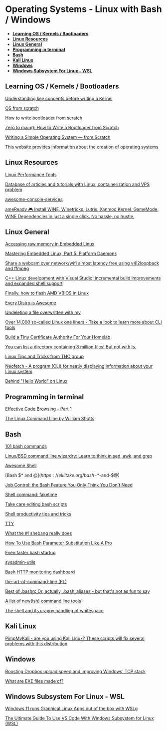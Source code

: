 
# Operating Systems - Linux with Bash / Windows

* **[Learning OS / Kernels / Bootloaders](#learning-os--kernels--bootloaders)**
* **[Linux Resources](#linux-resources)**
* **[Linux General](#linux-general)**
* **[Programming in terminal](#programming-in-terminal)**
* **[Bash](#bash)**
* **[Kali Linux](#kali-linux)**
* **[Windows](#windows)**
* **[Windows Subsystem For Linux - WSL](#windows-subsystem-for-linux---wsl)**

## Learning OS / Kernels / Bootloaders

[Understanding key concepts before writing a Kernel](https://seds.nl/posts/writting-a-kernel-part-1/)

[OS from scratch](https://github.com/cfenollosa/os-tutorial)

[How to write bootloader from scratch](https://interrupt.memfault.com/blog/how-to-write-a-bootloader-from-scratch)

[Zero to main(): How to Write a Bootloader from Scratch](https://interrupt.memfault.com/blog/how-to-write-a-bootloader-from-scratch)

[Writing a Simple Operating System — from Scratch](https://www.cs.bham.ac.uk/~exr/lectures/opsys/10_11/lectures/os-dev.pdf)

[This website provides information about the creation of operating systems](https://wiki.osdev.org/Main_Page)

## Linux Resources

[Linux Performance Tools](https://i.redd.it/h1p8r0psc4w61.png)

[Database of articles and tutorials with Linux, containerization and VPS problem](https://www.notion.so/Biblioteka-Mikrusa-3c757621cf9b4fbfb3909fc04a77dbcf)

[awesome-console-services](https://github.com/chubin/awesome-console-services)

[ameReady 🎮 Install WINE, Winetricks, Lutris, Xanmod Kernel, GameMode, WINE Dependencies in just a single click. No hassle, no hustle.](https://github.com/NayamAmarshe/gameready)

## Linux General

[Accessing raw memory in Embedded Linux](https://vmb-tech.com/blog/access-raw-mem-embedded-linux.html)

[Mastering Embedded Linux, Part 5: Platform Daemons](https://www.thirtythreeforty.net/posts/2020/05/mastering-embedded-linux-part-5-platform-daemons/)

[Share a webcam over network/wifi almost latency free using v4l2loopback and ffmpeg](https://gitlab.com/snippets/1967306)

[C++ Linux development with Visual Studio: incremental build improvements and expanded shell support](https://devblogs.microsoft.com/cppblog/c-linux-development-with-visual-studio-incremental-build-improvements-and-expanded-shell-support/)

[Finally, how to flash AMD VBIOS in Linux](https://andrealmeid.com/post/2020-05-01-vbios2/)

[Every Distro is Awesome](https://www.reddit.com/r/linux/comments/j07qwy/every_distro_is_awesome/)

[Undeleting a file overwritten with mv](https://behind.pretix.eu/2020/11/28/undelete-flv-file/)

[Over 14,000 so-called Linux one liners - Take a look to learn more about CLI tools](https://www.commandlinefu.com/commands/browse)

[Build a Tiny Certificate Authority For Your Homelab](https://smallstep.com/blog/build-a-tiny-ca-with-raspberry-pi-yubikey/)

[You can list a directory containing 8 million files! But not with ls.](http://be-n.com/spw/you-can-list-a-million-files-in-a-directory-but-not-with-ls.html)

[Linux Tips and Tricks from THC group](https://github.com/hackerschoice/thc-tips-tricks-hacks-cheat-sheet)

[Neofetch - A program (CLI) for neatly displaying information about your Linux system](https://github.com/dylanaraps/neofetch)

[Behind "Hello World" on Linux](https://jvns.ca/blog/2023/08/03/behind--hello-world/)

## Programming in terminal

[Effective Code Browsing - Part 1](https://noahan.me/posts/effective-code-browsing-part1/)

[The Linux Command Line by William Shotts](https://linuxcommand.org/tlcl.php)

## Bash

[101 bash commands](https://dev.to/awwsmm/101-bash-commands-and-tips-for-beginners-to-experts-30je)

[Linux/BSD command line wizardry: Learn to think in sed, awk, and grep](https://arstechnica.com/gadgets/2021/08/linux-bsd-command-line-101-using-awk-sed-and-grep-in-the-terminal/)

[Awesome Shell](https://github.com/alebcay/awesome-shell)

[Bash $* and $@](https://eklitzke.org/bash-$*-and-$@)

[Job Control: the Bash Feature You Only Think You Don't Need](https://www.linuxjournal.com/content/job-control-bash-feature-you-only-think-you-dont-need)

[Shell command: faketime](https://renenyffenegger.ch/notes/Linux/shell/commands/faketime)

[Take care editing bash scripts](https://thomask.sdf.org/blog/2019/11/09/take-care-editing-bash-scripts.html)

[Shell productivity tips and tricks](https://blog.balthazar-rouberol.com/shell-productivity-tips-and-tricks.html)

[TTY](https://www.linusakesson.net/programming/tty/)

[What the #! shebang really does](https://dev.to/meleu/what-the-shebang-really-does-and-why-it-s-so-important-in-your-shell-scripts-2755)

[How To Use Bash Parameter Substitution Like A Pro](https://www.cyberciti.biz/tips/bash-shell-parameter-substitution-2.html)

[Even faster bash startup](https://work.lisk.in/2020/11/20/even-faster-bash-startup.html)

[sysadmin-utils](https://github.com/skx/sysadmin-util)

[Bash HTTP monitoring dashboard](https://raymii.org/s/software/Bash_HTTP_Monitoring_Dashboard.html)

[the-art-of-command-line (PL)](https://github.com/jlevy/the-art-of-command-line/blob/master/README-pl.md)

[Best of .bashrc Or, actually, .bash_aliases - but that's not as fun to say](https://www.datagubbe.se/bestofbash/)

[A list of new(ish) command line tools](https://jvns.ca/blog/2022/04/12/a-list-of-new-ish--command-line-tools/)

[The shell and its crappy handling of whitespace](https://blog.plover.com/Unix/whitespace.html)

## Kali Linux

[PimpMyKali - are you using Kali Linux? These scripts will fix several problems with this distribution](https://github.com/Dewalt-arch/pimpmykali)

## Windows

[Boosting Dropbox upload speed and improving Windows’ TCP stack](https://dropbox.tech/infrastructure/boosting-dropbox-upload-speed)

[What are EXE files made of?](https://www.youtube.com/watch?v=hhgxsrAFyz8&ab_channel=Bisqwit)

## Windows Subsystem For Linux - WSL

[Windows 11 runs Graphical Linux Apps out of the box with WSLg](https://youtu.be/b1YBx1L8op4)

[The Ultimate Guide To Use VS Code With Windows Subsystem for Linux (WSL)](https://dev.to/ajeet/the-ultimate-guide-to-use-vs-code-with-windows-subsystem-for-linux-wsl-51hc)
